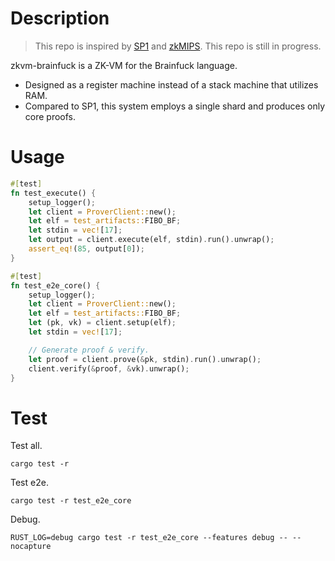 # Description

> This repo is inspired by [SP1](https://github.com/succinctlabs/sp1) and [zkMIPS](https://github.com/zkMIPS/zkMIPS).
> This repo is still in progress.

zkvm-brainfuck is a ZK-VM for the Brainfuck language.

- Designed as a register machine instead of a stack machine that utilizes RAM.
- Compared to SP1, this system employs a single shard and produces only core proofs.

# Usage

```rust
#[test]
fn test_execute() {
    setup_logger();
    let client = ProverClient::new();
    let elf = test_artifacts::FIBO_BF;
    let stdin = vec![17];
    let output = client.execute(elf, stdin).run().unwrap();
    assert_eq!(85, output[0]);
}

#[test]
fn test_e2e_core() {
    setup_logger();
    let client = ProverClient::new();
    let elf = test_artifacts::FIBO_BF;
    let (pk, vk) = client.setup(elf);
    let stdin = vec![17];

    // Generate proof & verify.
    let proof = client.prove(&pk, stdin).run().unwrap();
    client.verify(&proof, &vk).unwrap();
}
```

# Test

Test all.
```shell
cargo test -r
```

Test e2e.
```
cargo test -r test_e2e_core
```

Debug.
```
RUST_LOG=debug cargo test -r test_e2e_core --features debug -- --nocapture
```
